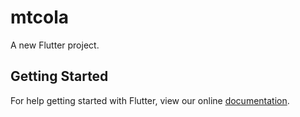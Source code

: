 # mtcola

A new Flutter project.

## Getting Started

For help getting started with Flutter, view our online
[documentation](https://flutter.io/).

